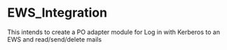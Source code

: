 # EWS_Integration
This intends to create a PO adapter module for Log in with Kerberos to an EWS and read/send/delete mails
